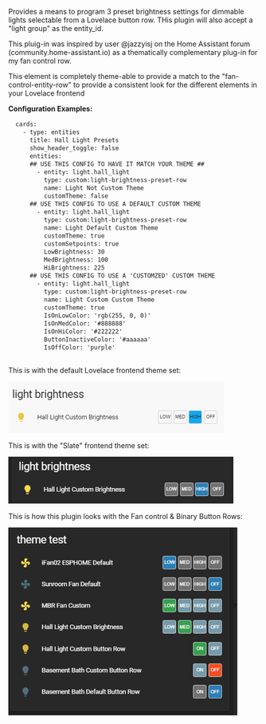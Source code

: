 Provides a means to program 3 preset brightness settings for dimmable lights selectable from a Lovelace button row. THis plugin will also accept a "light group" as the entity_id.

This pluig-in was inspired by user @jazzyisj on the Home Assistant forum (community.home-assistant.io) as a thematically complementary plug-in for my fan control row.

This element is completely theme-able to provide a match to the "fan-control-entity-row" to provide a consistent look for the different elements in your Lovelace frontend

<b>Configuration Examples:</b>
    
  ```
    cards:
      - type: entities
        title: Hall Light Presets
        show_header_toggle: false
        entities:
        ## USE THIS CONFIG TO HAVE IT MATCH YOUR THEME ##
          - entity: light.hall_light
            type: custom:light-brightness-preset-row
            name: Light Not Custom Theme
            customTheme: false
        ## USE THIS CONFIG TO USE A DEFAULT CUSTOM THEME
          - entity: light.hall_light
            type: custom:light-brightness-preset-row
            name: Light Default Custom Theme
            customTheme: true
            customSetpoints: true
            LowBrightness: 30
            MedBrightness: 100
            HiBrightness: 225
        ## USE THIS CONFIG TO USE A 'CUSTOMZED' CUSTOM THEME
          - entity: light.hall_light
            type: custom:light-brightness-preset-row
            name: Light Custom Custom Theme
            customTheme: true
            IsOnLowColor: 'rgb(255, 0, 0)'
            IsOnMedColor: '#888888'
            IsOnHiColor: '#222222'
            ButtonInactiveColor: '#aaaaaa'
            IsOffColor: 'purple'
            
  ```

This is with the default Lovelace frontend theme set:

![Default](ex2.gif)


This is with the "Slate" frontend theme set:

![Slate](ex3.gif)

This is how this plugin looks with the Fan control & Binary Button Rows:

![Slate-Compare](button-row-example-compare.gif)
